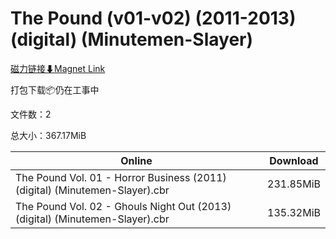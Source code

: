 # The Pound (v01-v02) (2011-2013) (digital) (Minutemen-Slayer)

[磁力链接⬇Magnet Link](magnet:?xt=urn:btih:09d7a5c29b5e92041d6f9b2e7e21d61cecc53016&dn=The%20Pound%20%28v01-v02%29%20%282011-2013%29%20%28digital%29%20%28Minutemen-Slayer%29)

打包下载📦仍在工事中

文件数：2

总大小：367.17MiB

Online | Download
--- | ---
The Pound Vol. 01 - Horror Business (2011) (digital) (Minutemen-Slayer).cbr | 231.85MiB
The Pound Vol. 02 - Ghouls Night Out (2013) (digital) (Minutemen-Slayer).cbr | 135.32MiB